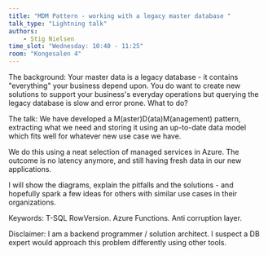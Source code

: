```yaml
---
title: "MDM Pattern - working with a legacy master database "
talk_type: "Lightning talk"
authors:
    - Stig Nielsen
time_slot: "Wednesday: 10:40 - 11:25"
room: "Kongesalen 4"
---
```

The background:
Your master data is a legacy database - it contains "everything" your business depend upon. You do want to create new solutions to support your business's everyday operations but querying the legacy database is slow and error prone. What to do? 
 
The talk:
We have developed a M(aster)D(ata)M(anagement) pattern, extracting what we need and storing it using an up-to-date data model which fits well for whatever new use case we have. 
 
We do this using a neat selection of managed services in Azure. The outcome is no latency anymore, and still having fresh data in our new applications.  
 
I will show the diagrams, explain the pitfalls and the solutions - and hopefully spark a few ideas for others with similar use cases in their organizations.

Keywords: T-SQL RowVersion. Azure Functions. Anti corruption layer. 
 
Disclaimer: I am a backend programmer / solution architect. I suspect a DB expert would approach this problem differently using other tools.

